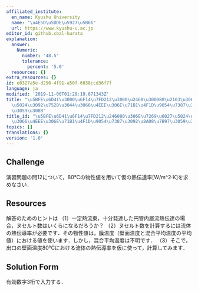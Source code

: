 ```yaml
---
affiliated_institute:
  en_name: Kyushu University
  name: "\u4E5D\u5DDE\u5927\u5B66"
  url: https://www.kyushu-u.ac.jp
editor_id: github.cbal-kurata
explanation:
  answer:
    Numeric:
      number: '48.5'
      tolerance:
        percent: '5.0'
  resources: {}
extra_resources: {}
id: e0327a5e-d290-4f91-a50f-6038ccd36f7f
language: ja
modified: '2019-11-06T01:29:19.871343Z'
title: "\u5BFE\u6D41\u3000\u6F14\u7FD212\u3000\u2460\u300080\u2103\u306E\u7269\u6027\
  \u5024\u3092\u7528\u3044\u3066\u4EEE\u306E\u71B1\u4F1D\u9054\u7387\u3092\u8A08\u7B97\
  \u3059\u308B"
title_id: "\u5BFE\u6D41\u6F14\u7FD212\u246080\u306E\u7269\u6027\u5024\u3092\u7528\u3044\
  \u3066\u4EEE\u306E\u71B1\u4F1D\u9054\u7387\u3092\u8A08\u7B97\u3059\u308B"
topics: []
translations: {}
version: '1.0'
---
```


## Challenge
演習問題の問12について，80℃の物性値を用いて仮の熱伝達率[W/m^2·K]を求めなさい．

## Resources
解答のためのヒントは
（1）一定熱流束，十分発達した円管内層流熱伝達の場合，ヌセルト数はいくらになるだろうか？
（2）ヌセルト数を計算するには流体の熱伝導率が必要です．その物性値は，膜温度（壁面温度と混合平均温度の平均値）における値を使います．しかし，混合平均温度は不明です．
（3）そこで，出口の壁面温度80℃における流体の熱伝導率を仮に使って，計算してみます．

## Solution Form
有効数字3桁で入力する．



